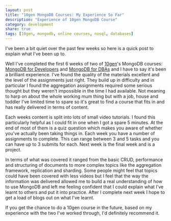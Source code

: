 ```yaml
---
layout: post
title: "10gen MongoDB Courses: My Experience So Far"
description: "Experience of 10gen MongoDB Course"
category: development 
share: true
tags: [10gen, mongodb, online courses, nosql, databases]
---
```


I've been a bit quiet over the past few weeks so here is a quick post to explain what I've been up to.

Well I've completed the first 6 weeks of two of <a href="http://www.10gen.com/">10gen</a>'s MongoDB courses: <a href="https://education.10gen.com/courses/10gen/M101P/2013_Spring/about">MongoDB for Developers</a> and <a href="https://education.10gen.com/courses/10gen/M102/2013_Spring/about">MongoDB for DBAs</a> and I have to say it's been a brilliant experience. I've found the quality of the materials excellent and the level of the assignments just right. They build up in difficulty and in particular I found the aggregation assignments required some serious thought but they weren't impossible in the time I had available. Not meaning to harp on about the whole working mum thing but with a job, house and toddler I've limited time to spare so it's great to find a course that fits in and has really delivered in terms of content.

Each weeks content is split into lots of small video tutorials. I found this particularly helpful as I could fit in one when I got a spare 5 minutes. At the end of most of them is a quiz question which makes you aware of whether you've actually been taking things in. Each week you have a number of assignments to complete. This can range between 3 and 5 tasks and you can have up to 3 submits for each. Next week is the final week and is a project.

In terms of what was covered it ranged from the basic CRUD, performance and structuring of documents to more complex topics like the aggregation framework, replication and sharding. Some people might feel that topics could have been covered with less videos but I feel that the way the information was delivered allowed me to build a real understanding of how to use MongoDB and left me feeling confident that I could explain what I've learnt to others and put it into practice. After I complete next week I hope to get a load of blogs out on what I've learnt.

If you get the chance to do a 10gen course in the future, based on my experience with the two I've worked through, I'd definitely recommend it.
